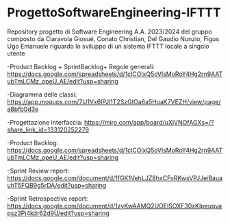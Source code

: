 # ProgettoSoftwareEngineering-IFTTT
Repository progetto di Software Engineering A.A. 2023/2024 del gruppo composto da Ciaravola Giosué, Conato Christian, Del Gaudio Nunzio, Figus Ugo Emanuele riguardo lo sviluppo di un sistema IFTTT locale a singolo utente


-Product Backlog + SprintBacklog+ Regole generali: https://docs.google.com/spreadsheets/d/1clCOlxQ5oVlsMoRoY4Hg2rn9AATubTmLCMz_opeU_AE/edit?usp=sharing

-Diagramma delle classi: https://app.moqups.com/7lJ1Vx6lPJl1T2SzGIOa6a5HuaK7VEZH/view/page/a8bfb0d3e

-Progettazione interfaccia: https://miro.com/app/board/uXjVNOfAGXs=/?share_link_id=133120252279

-Product Backlog: https://docs.google.com/spreadsheets/d/1clCOlxQ5oVlsMoRoY4Hg2rn9AATubTmLCMz_opeU_AE/edit?usp=sharing

-Sprint Review report: https://docs.google.com/document/d/1fGK1VehLJZ8hxCFvRKwsVPJJeiBauauhT5FQB9g5rDA/edit?usp=sharing

-Sprint Retrospective report: https://docs.google.com/document/d/1zyKwAAMQ2UOElSOXF30xKIpeuqvapsz3Pj4kdr62d9U/edit?usp=sharing

